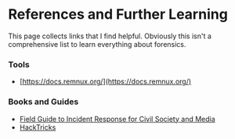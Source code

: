 # References and Further Learning

This page collects links that I find helpful. Obviously this isn't a comprehensive list to learn everything about forensics.

### Tools

* [https://docs.remnux.org/](https://docs.remnux.org/)

### Books and Guides

* [Field Guide to Incident Response for Civil Society and Media](https://internews.org/resource/field-guide-to-incident-response-for-civil-society-and-media/)
* [HackTricks](https://book.hacktricks.xyz/)
